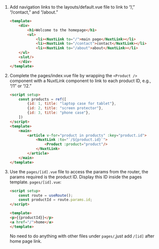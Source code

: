 
1. Add navigation links to the layouts/default.vue file to link to “/,” “/contact,” and “/about.”
    ```html
    <template>
        <div>
            <h1>Welcome to the homepage</h1>
            <ul>
                <li><NuxtLink to="/">main page</NuxtLink></li>
                <li><NuxtLink to="/contact">contact</NuxtLink></li>
                <li><NuxtLink to="/about">about</NuxtLink></li>
        </ul>
        <slot/>
        </div>
    </template>
    ```
2. Complete the pages/index.vue file by wrapping the `<Product />` component with a NuxtLink component to link to each product ID, e.g., “/1” or “/2.”
    ```html
    <script setup>
        const products = ref([
            {id: 1, title: "laptop case for tablet"},
            {id: 2, title: "screen protector"},
            {id: 3, title: "phone case"},
        ])
    </script>
    <template>
        <main>
            <article v-for="product in products" :key="product.id">
                <NuxtLink :to="`/${product.id}`">
                    <Product :product="product"/>
                </NuxtLink>
            </article>
        </main>
    </template>
    ```

3. Use the `pages/[id].vue` file to access the params from the router, the params required is the product ID. Display this ID inside the pages template.
    `pages/[id].vue`:
    ```html
    <script setup>
        const route = useRoute();
        const productId = route.params.id;
    </script>

    <template>
    <p>{{productId}}</p>
    <a href="/">home</a>
    </template>
    ```
    No need to do anything with other files under `pages/`,just add `/[id]` after home page link.